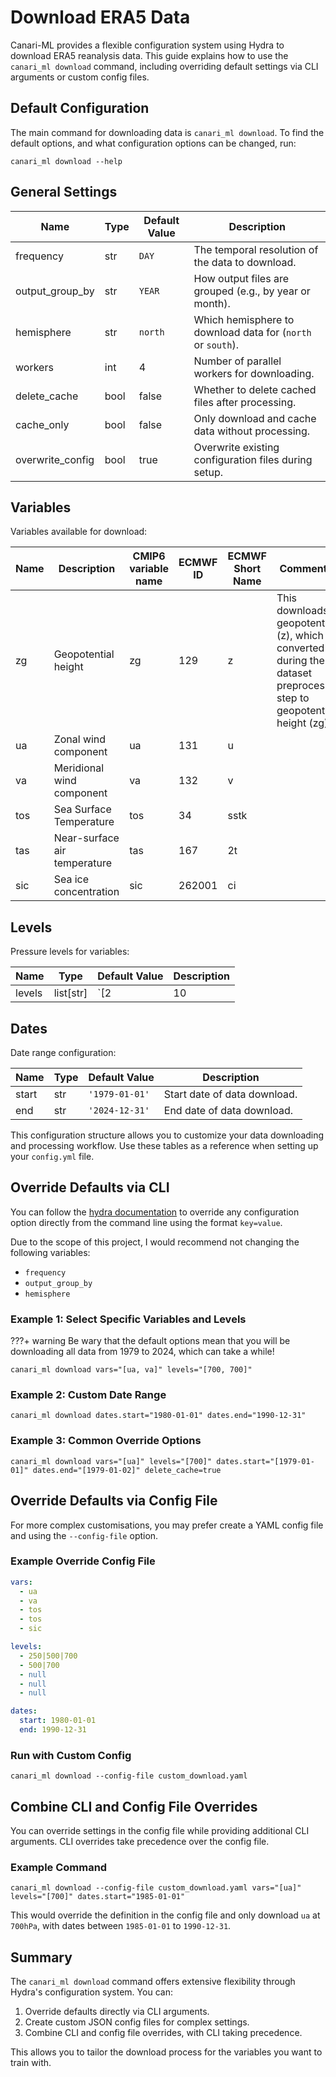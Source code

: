 # Download ERA5 Data

Canari-ML provides a flexible configuration system using Hydra to download ERA5 reanalysis data. This guide explains how to use the `canari_ml download` command, including overriding default settings via CLI arguments or custom config files.

## Default Configuration

The main command for downloading data is `canari_ml download`. To find the default options, and what configuration options can be changed, run:

``` console
canari_ml download --help
```

## General Settings

| Name                | Type      | Default Value | Description                                                              |
|---------------------|-----------|---------------|--------------------------------------------------------------------------|
| frequency           | str       | `DAY`         | The temporal resolution of the data to download.                         |
| output_group_by     | str       | `YEAR`        | How output files are grouped (e.g., by year or month).                   |
| hemisphere          | str       | `north`       | Which hemisphere to download data for (`north` or `south`).              |
| workers             | int       | 4             | Number of parallel workers for downloading.                              |
| delete_cache        | bool      | false         | Whether to delete cached files after processing.                         |
| cache_only          | bool      | false         | Only download and cache data without processing.                         |
| overwrite_config    | bool      | true          | Overwrite existing configuration files during setup.                     |

## Variables

Variables available for download:

| Name  | Description                     | CMIP6 variable name | ECMWF ID | ECMWF Short Name | Comments |
|-------|---------------------------------|---------------------|----------|------------------|----------|
| zg    | Geopotential height             | zg                  | 129      | z                | This downloads geopotential (z), which is converted during the dataset preprocess step to geopotential height (zg) |
| ua    | Zonal wind component            | ua                  | 131      | u                |          |
| va    | Meridional wind component       | va                  | 132      | v                |          |
| tos   | Sea Surface Temperature         | tos                 | 34       | sstk             |          |
| tas   | Near-surface air temperature    | tas                 | 167      | 2t               |          |
| sic   | Sea ice concentration           | sic                 | 262001   | ci               |          |

## Levels

Pressure levels for variables:

| Name    | Type      | Default Value                      | Description                                   |
|---------|-----------|------------------------------------|-----------------------------------------------|
| levels  | list[str] | `[2|10|50|100|250|500|700]`        | Pressure levels for the selected variables.   |

## Dates

Date range configuration:

| Name      | Type      | Default Value           | Description                           |
|-----------|-----------|-------------------------|---------------------------------------|
| start     | str       | `'1979-01-01'`          | Start date of data download.          |
| end       | str       | `'2024-12-31'`          | End date of data download.            |

This configuration structure allows you to customize your data downloading and processing workflow. Use these tables as a reference when setting up your `config.yml` file.


## Override Defaults via CLI

You can follow the [hydra documentation](https://hydra.cc/docs/advanced/override_grammar/basic/) to override any configuration option directly from the command line using the format `key=value`.

Due to the scope of this project, I would recommend not changing the following variables:

- `frequency`
- `output_group_by`
- `hemisphere`

### Example 1: Select Specific Variables and Levels

???+ warning
    Be wary that the default options mean that you will be downloading all data from 1979 to 2024, which can take a while!

``` console
canari_ml download vars="[ua, va]" levels="[700, 700]"
```

### Example 2: Custom Date Range

``` console
canari_ml download dates.start="1980-01-01" dates.end="1990-12-31"
```

### Example 3: Common Override Options

``` console
canari_ml download vars="[ua]" levels="[700]" dates.start="[1979-01-01]" dates.end="[1979-01-02]" delete_cache=true
```

## Override Defaults via Config File

For more complex customisations, you may prefer create a YAML config file and using the `--config-file` option.

### Example Override Config File

``` yaml title="custom_download.yaml"
vars:
  - ua
  - va
  - tos
  - tos
  - sic

levels:
  - 250|500|700
  - 500|700
  - null
  - null
  - null

dates:
  start: 1980-01-01
  end: 1990-12-31
```

### Run with Custom Config

``` console
canari_ml download --config-file custom_download.yaml
```

## Combine CLI and Config File Overrides

You can override settings in the config file while providing additional CLI arguments. CLI overrides take precedence over the config file.

### Example Command

``` console
canari_ml download --config-file custom_download.yaml vars="[ua]" levels="[700]" dates.start="1985-01-01"
```

This would override the definition in the config file and only download `ua` at `700hPa`, with dates between `1985-01-01` to `1990-12-31`.

## Summary

The `canari_ml download` command offers extensive flexibility through Hydra's configuration system. You can:

1. Override defaults directly via CLI arguments.
2. Create custom JSON config files for complex settings.
3. Combine CLI and config file overrides, with CLI taking precedence.

This allows you to tailor the download process for the variables you want to train with.

